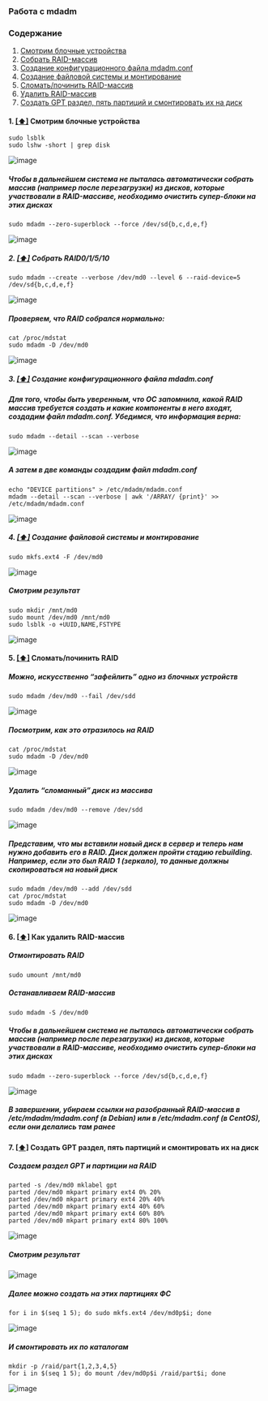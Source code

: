 ### Работа с mdadm

### <a name='toc'>Содержание</a>
1. [Смотрим блочные устройства](#look_blk)
2. [Собрать RAID-массив](#create_raid)
3. [Создание конфигурационного файла mdadm.conf](#conf_file)
4. [Создание файловой системы и монтирование](#create_fs)
5. [Сломать/починить RAID-массив](#break_fix)
6. [Удалить RAID-массив](#delete_raid)
7. [Создать GPT раздел, пять партиций и смонтировать их на диск](#create_gpt)

#### 1. [[⬆]](#toc) <a name='look_blk'>Смотрим блочные устройства</a>
```
sudo lsblk 
sudo lshw -short | grep disk
```
![image](https://github.com/user-attachments/assets/32556c3a-4117-4db8-9531-6da890478f15)

##### Чтобы в дальнейшем система не пыталась автоматически собрать массив (например после перезагрузки) из дисков, которые участвовали в RAID-массиве, необходимо очистить супер-блоки на этих дисках
```
sudo mdadm --zero-superblock --force /dev/sd{b,c,d,e,f}
```
![image](https://github.com/user-attachments/assets/536cde52-6250-4874-b10b-61b4c3ecaaf4)

##### 2. [[⬆]](#toc) <a name='create_raid'>Собрать RAID0/1/5/10</a>
```
sudo mdadm --create --verbose /dev/md0 --level 6 --raid-device=5 /dev/sd{b,c,d,e,f}  
```
![image](https://github.com/user-attachments/assets/c77a01b0-438a-47ff-83ff-d0014b6e714f)

##### Проверяем, что RAID собрался нормально:
```
cat /proc/mdstat  
sudo mdadm -D /dev/md0
```
![image](https://github.com/user-attachments/assets/ae8bf07a-0f96-42b7-b7ec-3a594c1f25f6)

##### 3. [[⬆]](#toc) <a name='conf_file'>Создание конфигурационного файла mdadm.conf</a>

##### Для того, чтобы быть уверенным, что ОС запомнила, какой RAID массив требуется создать и какие компоненты в него входят, создадим файл mdadm.conf. Убедимся, что информация верна:
```
sudo mdadm --detail --scan --verbose
```
![image](https://github.com/user-attachments/assets/844377e9-83b6-46db-861c-2854f6a14fb5)

##### А затем в две команды создадим файл mdadm.conf
```
echo "DEVICE partitions" > /etc/mdadm/mdadm.conf
mdadm --detail --scan --verbose | awk '/ARRAY/ {print}' >> /etc/mdadm/mdadm.conf
```
![image](https://github.com/user-attachments/assets/60c52ddb-f31a-4d60-a43d-6cea30ae8a7e)

##### 4. [[⬆]](#toc) <a name='create_fs'>Создание файловой системы и монтирование</a>
```
sudo mkfs.ext4 -F /dev/md0  
```
![image](https://github.com/user-attachments/assets/e2bbb149-daee-4000-b51e-180c9d850ec2)

##### Смотрим результат
```
sudo mkdir /mnt/md0  
sudo mount /dev/md0 /mnt/md0
sudo lsblk -o +UUID,NAME,FSTYPE
```
![image](https://github.com/user-attachments/assets/01a17b1a-9e41-4346-83e6-70827d06fc01)


#### 5. [[⬆]](#toc) <a name='create_fs'>Сломать/починить RAID</a>

##### Можно, искусственно “зафейлить” одно из блочных устройств
```
sudo mdadm /dev/md0 --fail /dev/sdd
```
![image](https://github.com/user-attachments/assets/a6368df7-cb6c-4ea9-a5ee-f85a2af87e20)

##### Посмотрим, как это отразилось на RAID
```
cat /proc/mdstat
sudo mdadm -D /dev/md0
```
![image](https://github.com/user-attachments/assets/12036513-737d-48e2-8fe7-25d6451a9bf0)

##### Удалить “сломанный” диск из массива
```
sudo mdadm /dev/md0 --remove /dev/sdd
```
![image](https://github.com/user-attachments/assets/c471e0ef-2f2c-434e-8743-ad353be97f52)

##### Представим, что мы вставили новый диск в сервер и теперь нам нужно добавить его в RAID. Диск должен пройти стадию rebuilding. Например, если это был RAID 1 (зеркало), то данные должны скопироваться на новый диск
```
sudo mdadm /dev/md0 --add /dev/sdd  
cat /proc/mdstat
sudo mdadm -D /dev/md0  
```
![image](https://github.com/user-attachments/assets/76f52687-0309-4159-963a-ae1f7bac5997)


#### 6. [[⬆]](#toc) <a name='delete_raid'>Как удалить RAID-массив</a>

##### Отмонтировать RAID
```
sudo umount /mnt/md0
```

##### Останавливаем RAID-массив
```
sudo mdadm -S /dev/md0
```

##### Чтобы в дальнейшем система не пыталась автоматически собрать массив (например после перезагрузки) из дисков, которые участвовали в RAID-массиве, необходимо очистить супер-блоки на этих дисках
```
sudo mdadm --zero-superblock --force /dev/sd{b,c,d,e,f}
```
![image](https://github.com/user-attachments/assets/c494e347-8cf2-4614-a4e9-44e8d6bc9973)


##### В завершении, убираем ссылки на разобранный RAID-массив в /etc/mdadm/mdadm.conf (в Debian) или в /etc/mdadm.conf (в CentOS), если они делались там ранее

#### 7. [[⬆]](#toc) <a name='create_gpt'>Создать GPT раздел, пять партиций и смонтировать их на диск</a>

##### Создаем раздел GPT и партиции на RAID
```
parted -s /dev/md0 mklabel gpt
parted /dev/md0 mkpart primary ext4 0% 20%
parted /dev/md0 mkpart primary ext4 20% 40%
parted /dev/md0 mkpart primary ext4 40% 60%
parted /dev/md0 mkpart primary ext4 60% 80%
parted /dev/md0 mkpart primary ext4 80% 100%
```
![image](https://github.com/user-attachments/assets/dc3fadcb-7a04-4e95-9ef7-f6b2bdecec93)

##### Смотрим результат
![image](https://github.com/user-attachments/assets/1cac4c56-c3cb-4e77-a5f2-15a071c7ae5d)


##### Далее можно создать на этих партициях ФС
```
for i in $(seq 1 5); do sudo mkfs.ext4 /dev/md0p$i; done
```
![image](https://github.com/user-attachments/assets/44642dc2-1265-4b20-b1ab-5aa583a9979e)

##### И смонтировать их по каталогам
```
mkdir -p /raid/part{1,2,3,4,5}
for i in $(seq 1 5); do mount /dev/md0p$i /raid/part$i; done
```
![image](https://github.com/user-attachments/assets/2754fcd0-90b0-40bf-9077-b9d3354696ca)



